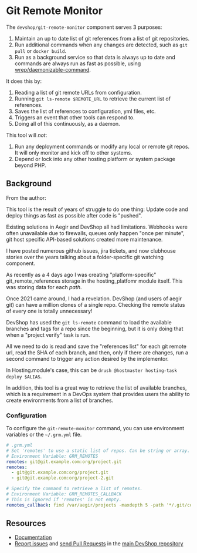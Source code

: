 Git Remote Monitor
=====================

The `devshop/git-remote-monitor` component serves 3 purposes:

1. Maintain an up to date list of git references from a list of git repositories.
2. Run additional commands when any changes are detected, such as `git pull` or `docker build`.
3. Run as a background service so that data is always up to date and commands are always run as fast as possible, using [wrep/daemonizable-command](https://github.com/mac-cain13/daemonizable-command).

It does this by:

1. Reading a list of git remote URLs from configuration.
2. Running `git ls-remote $REMOTE_URL` to retrieve the current list of references.
3. Saves the list of references to configuration, yml files, etc.
4. Triggers an event that other tools can respond to.
5. Doing all of this continuously, as a daemon.

This tool will *not*:

1. Run any deployment commands or modify any local or remote git repos. It will only monitor and kick off to other systems.
2. Depend or lock into any other hosting platform or system package beyond PHP.


Background
----------

From the author:

This tool is the result of years of struggle to do one thing: Update code and deploy things as fast as possible after code is "pushed".

Existing solutions in Aegir and DevShop all had limitations. Webhooks were often unavailable due to firewalls, queues only happen "once per minute", git host specific API-based solutions created more maintenance.

I have posted numerous github issues, jira tickets, and now clubhouse stories over the years talking about a folder-specific git watching component.

As recently as a 4 days ago I was creating "platform-specific" git_remote_references storage in the hosting_platfomr module itself. This was storing data for each *path*.

Once 2021 came around, I had a revelation. DevShop (and users of aegir git) can have a million clones of a single repo. Checking the remote status of every one is totally unnecessary!

DevShop has used the `git ls-remote` command to load the available branches and tags for a repo since the beginning, but it is only doing that when a "project verify" task is run. 

All we need to do is read and save the "references list" for each git remote url, read the SHA of each branch, and then, only if there are changes, run a second command to trigger any action desired by the implementor. 

In Hosting.module's case, this can be `drush @hostmaster hosting-task deploy $ALIAS`. 

In addition, this tool is a great way to retrieve the list of available branches, which is a requirement in a DevOps system that provides users the ability to create environments from a list of branches.


### Configuration

To configure the `git-remote-monitor` command, you can use environment variables or the `~/.grm.yml` file.

  ```yaml
  # .grm.yml
  # Set 'remotes' to use a static list of repos. Can be string or array.
  # Environment Variable: GRM_REMOTES 
  remotes: git@git.example.com:org/project.git
  remotes: 
    - git@git.example.com:org/project.git
    - git@git.example.com:org/project-2.git
  
  # Specify the command to retrieve a list of remotes. 
  # Environment Variable: GRM_REMOTES_CALLBACK
  # This is ignored if 'remotes' is not empty.  
  remotes_callback: find /var/aegir/projects -maxdepth 5 -path '*/.git/config' -execdir git remote get-url origin \;  2> /dev/null
  ```

Resources
---------

  * [Documentation](https://github.com/opendevshop/devshop/blob/src/DevShop/Component/GitRemoteMontirREADME.md)
  * [Report issues](https://github.com/opendevshop/devshop/issues) and
    [send Pull Requests](https://github.com/opendevshop/devshop/pulls)
    in the [main DevShop repository](https://github.com/opendevshop/devshop)


